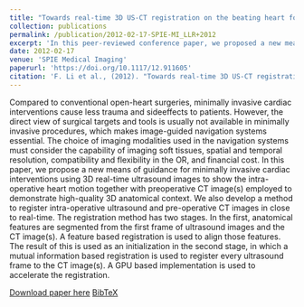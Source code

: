 ```yaml
---
title: "Towards real-time 3D US-CT registration on the beating heart for guidance of minimally invasive cardiac interventions"
collection: publications
permalink: /publication/2012-02-17-SPIE-MI_LLR+2012
excerpt: 'In this peer-reviewed conference paper, we proposed a new means of guidance for minimally invasive cardiac interventions using 3D real-time ultrasound images to show the intra-operative heart motion together with preoperative CT image(s) employed to demonstrate high-quality 3D anatomical context.'
date: 2012-02-17
venue: 'SPIE Medical Imaging'
paperurl: 'https://doi.org/10.1117/12.911605'
citation: 'F. Li et al., (2012). "Towards real-time 3D US-CT registration on the beating heart for guidance of minimally invasive cardiac interventions"; in <i>SPIE Medical Imaging: Image-Guided Procedures, Robotic Interventions, and Modeling</i>, 831615, pp. 360--367.'
---
```


Compared to conventional open-heart surgeries, minimally invasive cardiac interventions cause less trauma and sideeffects to patients. However, the direct view of surgical targets and tools is usually not available in minimally invasive procedures, which makes image-guided navigation systems essential. The choice of imaging modalities used in the navigation systems must consider the capability of imaging soft tissues, spatial and temporal resolution, compatibility and flexibility in the OR, and financial cost. In this paper, we propose a new means of guidance for minimally invasive cardiac interventions using 3D real-time ultrasound images to show the intra-operative heart motion together with preoperative CT image(s) employed to demonstrate high-quality 3D anatomical context. We also develop a method to register intra-operative ultrasound and pre-operative CT images in close to real-time. The registration method has two stages. In the first, anatomical features are segmented from the first frame of ultrasound images and the CT image(s). A feature based registration is used to align those features. The result of this is used as an initialization in the second stage, in which a mutual information based registration is used to register every ultrasound frame to the CT image(s). A GPU based implementation is used to accelerate the registration.

[Download paper here](https://doi.org/10.1117/12.911605) [BibTeX](./../files/bibtex/LLR+2012.bib)